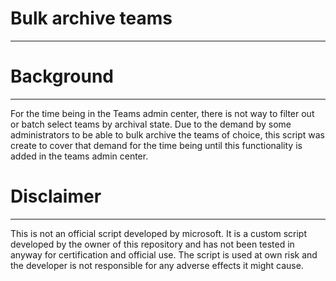 # Bulk archive teams
---
# Background
---
For the time being in the Teams admin center, there is not way to filter out or batch select teams by archival state. Due to the demand by some administrators to be able to bulk archive the teams of choice, this script was create to cover that demand for the time
being until this functionality is added in the teams admin center.

# Disclaimer
---
This is not an official script developed by microsoft. It is a custom script developed by the owner of this repository and has not been tested in anyway for certification and official use. The script is used at own risk and the developer is not responsible for any 
adverse effects it might cause.

